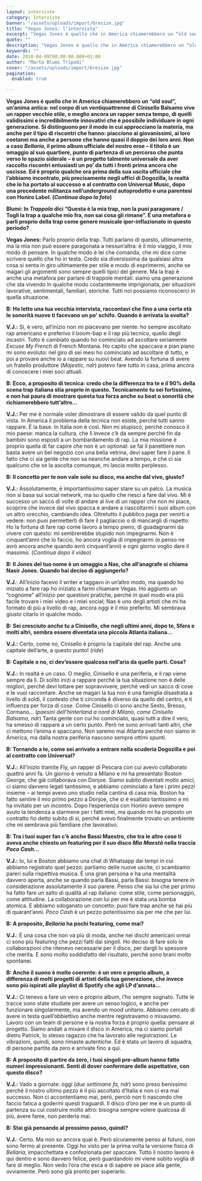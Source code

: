 ```yaml
---
layout: interviste
category: Interviste
banner: "/assets/uploads/import/6resize.jpg"
title: "Vegas Jones: l’intervista"
excerpt: "Vegas Jones è quello che in America chiamerebbero un “old soul”, un’anima antica: nel corpo di un ventiquattrenne di Cinisello Balsamo vive un rapper vecchio stile, o meglio ancora un rapper senza tempo, di quelli validissimi e incredibilmente innovativi che è possibile individuare in ogni generazione. Si distinguono per il modo in cui approcciano la…"
quote: ""
description: "Vegas Jones è quello che in America chiamerebbero un “old soul”, un’anima antica: nel corpo di un ventiquattrenne di Cinisello Balsamo vive un rapper vecchio stile, o meglio ancora un rapper senza tempo, di quelli validissimi e incredibilmente innovativi che è possibile individuare in ogni generazione. Si distinguono per il modo in cui approcciano la…"
keywords: ""
date: 2018-04-09T00:00:00.000+01:00
author: "Marta Blumi Tripodi"
cover: "/assets/uploads/import/6resize.jpg"
pagination:
  enabled: true

---
```


**Vegas Jones è quello che in America chiamerebbero un “old soul”, un’anima antica: nel corpo di un ventiquattrenne di Cinisello Balsamo vive un rapper vecchio stile, o meglio ancora un rapper senza tempo, di quelli validissimi e incredibilmente innovativi che è possibile individuare in ogni generazione. Si distinguono per il modo in cui approcciano la materia, ma anche per il tipo di riscontri che hanno: piacciono ai giovanissimi, ai loro coetanei ma anche a persone che hanno quasi il doppio dei loro anni. Non a caso _Bellaria_, il primo album ufficiale del nostro eroe – il titolo è un omaggio al suo quartiere, punto di partenza di un percorso che punta verso lo spazio siderale – è un progetto talmente universale da aver raccolto riscontri entusiasti un po’ da tutti i fronti prima ancora che uscisse. Ed è proprio qualche ora prima della sua uscita ufficiale che l’abbiamo incontrato, più precisamente negli uffici di Dogozilla, la realtà che lo ha portato al successo e al contratto con Universal Music, dopo una precedente militanza nell’underground autoprodotto e una parentesi con Honiro Label. (_Continua dopo la foto_)**

**Blumi: In _Trappola_ dici “Questa è la mia trap, non la puoi paragonare / Togli la trap a qualche mio fra, non sai cosa gli rimane”. È una metafora o parli proprio della trap come genere musicale iper-inflazionato in questo periodo?**

**Vegas Jones:** Parlo proprio della trap. Tutti parlano di questo, ultimamente, ma la mia non può essere paragonata a nessun’altra: è il mio viaggio, il mio modo di pensare. In qualche modo è lei che comanda, che mi dice come scrivere quello che ho in testa. Credo sia diversissima da qualsiasi altra cosa si senta in giro ultimamente per stile e modo di esprimermi, anche se magari gli argomenti sono sempre quelli tipici del genere. Ma la trap è anche una metafora per parlare di trappole mentali: siamo una generazione che sta vivendo in qualche modo costantemente imprigionata, per situazioni lavorative, sentimentali, familiari, storiche. Tutti noi possiamo riconoscerci in quella situazione.

**B: Ho letto una tua vecchia intervista, raccontavi che fino a una certa età le sonorità nuove ti facevano un po’ schifo. Quando è arrivata la svolta?**

**V.J.:** Sì, è vero, all’inizio non mi piacevano per niente: ho sempre ascoltato rap americano e preferivo il boom-bap e il rap più tecnico, quello degli incastri. Tutto è cambiato quando ho cominciato ad ascoltare seriamente _Excuse My French_ di French Montana. Ho capito che spaccava e pian piano mi sono evoluto: nel giro di sei mesi ho cominciato ad ascoltare di tutto, e poi a provare anche io a rappare su nuovi beat. Avendo la fortuna di avere un fratello produttore (_Majestic, ndr_) potevo fare tutto in casa, prima ancora di conoscere i miei soci attuali.

**B: Ecco, a proposito di tecnica: credo che la differenza tra te e il 90% della scena trap italiana stia proprio in questo. Tecnicamente tu sei fortissimo, e non hai paura di mostrare questa tua forza anche su beat o sonorità che richiamerebbero tutt’altro…**

**V.J.:** Per me è normale voler dimostrare di essere valido da quel punto di vista. In America il problema della tecnica non esiste, perché tutti sanno rappare. È la base. In Italia non è così. Non mi stupisco, perché conosco il mio paese: manca la cultura, che lì invece c’è da sempre perché fin da bambini sono esposti a un bombardamento di rap. La mia missione è proprio quella di far capire che non è un optional: se fai il panettiere non basta avere un bel negozio con una bella vetrina, devi saper fare il pane. Il fatto che ci sia gente che non sa neanche andare a tempo, e che ci sia qualcuno che se la ascolta comunque, mi lascia molto perplesso.

**B: Il concetto per te non vale solo su disco, ma anche dal vivo, giusto?**

**V.J.:** Assolutamente, è importantissimo saper stare su un palco. La musica non si basa sui social network, ma su quello che riesci a fare dal vivo. Mi è successo un sacco di volte di andare al live di un rapper che non mi piace, scoprire che invece dal vivo spacca e andare a riascoltarmi i suoi album con un altro orecchio, cambiando idea. Oltretutto il pubblico paga per venirti a vedere: non puoi permetterti di fare il pagliaccio o di mancargli di rispetto. Ho la fortuna di fare rap come lavoro a tempo pieno, di guadagnarmi da vivere con questo: mi sembrerebbe stupido non impegnarmi. Non è cinquant’anni che lo faccio, ho ancora voglia di impegnarmi (e penso ne avrò ancora anche quando avrò cinquant’anni) e ogni giorno voglio dare il massimo. (_Continua dopo il video_)

**B: Il Jones del tuo nome è un omaggio a Nas, che all’anagrafe si chiama Nasir Jones. Quando hai deciso di aggiungerlo?**

**V.J.**: All’inizio facevo il writer e taggavo in un’altro modo, ma quando ho iniziato a fare rap ho iniziato a farmi chiamare Vegas. Ho aggiunto un “cognome” all’inizio per questioni pratiche, perché in quel modo era più facile trovare i miei video e i miei social; Nas è uno degli artisti che mi ha formato di più a livello di rap, ancora oggi è il mio preferito. Mi sembrava giusto citarlo in qualche modo.

**B: Sei cresciuto anche tu a Cinisello, che negli ultimi anni, dopo te, Sfera e molti altri, sembra essere diventata una piccola Atlanta italiana…**

**V.J.:** Certo, come no, Cinisello è proprio la capitale del rap. Anche una capitale dell’arte, a questo punto! (_ride_)

**B: Capitale o no, ci dev’essere qualcosa nell’aria da quelle parti. Cosa?**

**V.J.:** In realtà è un caso. O meglio, Cinisello è una periferia, e il rap viene sempre da lì. Di solito inizi a rappare perché la tua situazione non è delle migliori, perché devi lottare per sopravvivere, perché vedi un sacco di cose e le vuoi raccontare. Anche se magari la tua non è una famiglia disastrata a livello di soldi, il contesto che ti circonda è diverso da quello del centro, e ti influenza per forza di cose. Come Cinisello ci sono anche Sesto, Bresso, Cormano… (_paesini dell’hinterland a nord di Milano, come Cinisello Balsamo, ndr_) Tanta gente con cui ho cominciato, quasi tutti a dire il vero, ha smesso di rappare a un certo punto. Però ne sono arrivati tanti altri, che ci mettono l’anima e spaccano. Non saremo mai Atlanta perché non siamo in America, ma dalla nostra periferia nascono sempre ottimi spunti.

**B: Tornando a te, come sei arrivato a entrare nella scuderia Dogozilla e poi al contratto con Universal?**

**V.J.:** All’inizio tramite Fly, un rapper di Pescara con cui avevo collaborato quattro anni fa. Un giorno è venuto a Milano e mi ha presentato Boston George, che già collaborava con Donjoe. Siamo subito diventati molto amici, ci siamo davvero legati tantissimo, e abbiamo cominciato a fare i primi pezzi insieme – ai tempi avevo uno studio nella cantina di casa mia. Boston ha fatto sentire il mio primo pezzo a Donjoe, che si è esaltato tantissimo e mi ha invitato per un incontro. Dopo l’esperienza con Honiro avevo sempre avuto la tendenza a starmene per i fatti miei, ma quando mi ha proposto un contratto ho detto subito di sì, perché avevo finalmente trovato un ambiente che mi sembrava più familiare che lavorativo.

**B: Tra i tuoi super fan c’è anche Bassi Maestro, che tra le altre cose ti aveva anche chiesto un featuring per il suo disco _Mia Maestà_ nella traccia _Poco Cash._..**

**V.J.:** Io, lui e Boston abbiamo una chat di Whatsapp dai tempi in cui abbiamo registrato quel pezzo: parliamo delle nuove uscite, ci scambiamo pareri sulla rispettiva musica. È una gran persona e ha una mentalità davvero aperta, anche se quando parla Bassi, parla Bassi: bisogna tenere in considerazione assolutamente il suo parere. Penso che sia lui che per primo ha fatto fare un salto di qualità al rap italiano: come stile, come personaggio, come attitudine. La collaborazione con lui per me è stata una bomba atomica. E abbiamo sdoganato un concetto: puoi fare trap anche se hai più di quarant’anni. _Poco Cash_ è un pezzo potentissimo sia per me che per lui.

**B: A proposito, _Bellaria_ ha pochi featuring, come mai?**

**V.J.**: È una cosa che non va più di moda, anche nei dischi americani ormai ci sono più featuring che pezzi fatti dai singoli. Ho deciso di fare solo le collaborazioni che ritenevo necessarie per il disco, per dargli lo spessore che merita. E sono molto soddisfatto del risultato, perché sono brani molto spontanei.

**B: Anche il suono è molto coerente: è un vero e proprio album, a differenza di molti progetti di artisti della tua generazione, che invece sono più ispirati alle playlist di Spotify che agli LP d’annata…**

**V.J.:** Ci tenevo a fare un vero e proprio album, l’ho sempre sognato. Tutte le tracce sono state studiate per avere un senso logico, e anche per funzionare singolarmente, ma avendo un mood unitario. Abbiamo cercato di avere in testa quell’obbiettivo anche mentre registravamo o mixavamo. Lavoro con un team di persone e la nostra forza è proprio quella: pensare al progetto. Siamo andati a mixare il disco in America, ma ci siamo portati dietro Patrick, lo stesso ragazzo che ha lavorato alle registrazioni. Le vibrazioni, quindi, sono rimaste autentiche. Ed è stato un lavoro di squadra, di persone partite da zero e arrivate fino a qui.

**B: A proposito di partire da zero, i tuoi singoli pre-album hanno fatto numeri impressionanti. Senti di dover confermare delle aspettative, con questo disco?**

**V.J.:** Vado a giornate: oggi (_due settimane fa, ndr_) sono preso benissimo perché il nostro ultimo pezzo è il più ascoltato d’Italia e non ci era mai successo. Non ci accontentiamo mai, però, perciò non ti nascondo che faccio fatica a godermi questi traguardi. Il disco d’oro per me è un punto di partenza su cui costruire molto altro: bisogna sempre volere qualcosa di più, avere fame, non perderla mai.

**B: Stai già pensando al prossimo passo, quindi?**

**V.J.**: Certo. Ma non so ancora qual è. Però sicuramente penso al futuro, non sono fermo al presente. Oggi ho visto per la prima volta la versione fisica di _Bellaria_, impacchettata e confezionata per spaccare. Tutto il nostro lavoro è qui dentro e sono davvero felice, però guardandolo mi viene subito voglia di fare di meglio. Non vedo l’ora che esca e di sapere se piace alla gente, ovviamente. Però sono già pronto per superarlo.